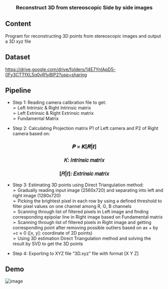 <h3 align="center">
  Reconstruct 3D from stereoscopic Side by side images
</h3>

## Content
Program for reconstructing 3D points from stereoscopic images and output a 3D xyz file

## Dataset
https://drive.google.com/drive/folders/14E7YnlApD5-0Fy3CTTfXL5q0vR1yBIP2?usp=sharing

## Pipeline
- Step 1: Reading camera calibration file to get:
<br />➢ Left Intrinsic & Right Intrinsic matrix
<br />➢ Left Extrinsic & Right Extrinsic matrix
<br />➢ Fundamental Matrix

- Step 2: Calculating Projection matrix P1 of Left camera and P2 of Right 
camera based on:
<h3 align="center">
  <h3 align="center">𝑷 = 𝑲[𝑹|𝒕]</h3>
  <h3 align="center">𝐾: 𝐼𝑛𝑡𝑟𝑖𝑛𝑠𝑖𝑐 𝑚𝑎𝑡𝑟𝑖𝑥</h3>
  <h3 align="center">[𝑅|𝑡]: 𝐸𝑥𝑡𝑟𝑖𝑛𝑠𝑖𝑐 𝑚𝑎𝑡𝑟𝑖𝑥</h3>
</h3>

- Step 3: Estimating 3D points using Direct Triangulation method:
<br />➢ Gradually reading input image (2560x720) and separating into left and right image (1280x720)
<br />➢ Picking the brightest pixel in each row by using a defined threshold to filter pixel values on one channel among R, G, B channels
<br />➢ Scanning through list of filtered pixels in Left image and finding corresponding epipolar line in Right image based on Fundamental matrix
<br />➢ Scanning through list of filtered pixels in Right image and getting corresponding point after removing possible outliers based on ax + by +c ≈ 0 ([x, y]: coordinate of 2D points)
<br />➢ Using 3D estimation Direct Triangulation method and solving the result by SVD to get the 3D points</h3>

- Step 4: Exporting to XYZ file “3D.xyz” file with format [X Y Z]


## Demo
![image](https://user-images.githubusercontent.com/54583824/127175141-22dfdbfc-d4bd-4cbf-8912-80ef1021a5b2.png)
